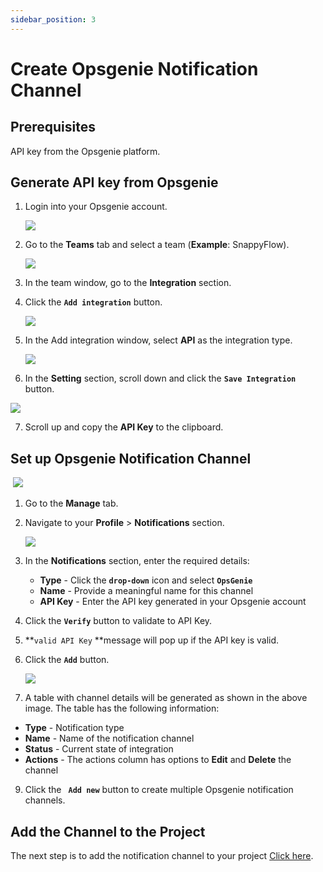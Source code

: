 ```yaml
---
sidebar_position: 3 
---
```

# Create Opsgenie Notification Channel 
## Prerequisites

API key from the Opsgenie platform.

## Generate API key from Opsgenie

1. Login into your Opsgenie account.

   <img src="/img/Notifications/opsgenie/image_1.png" />

2. Go to the **Teams** tab and select a team (**Example**: SnappyFlow).

   <img src="/img/Notifications/opsgenie/image_2.png" />

3. In the team window, go to the **Integration** section.

4. Click the **`Add integration`** button.

   <img src="/img/Notifications/opsgenie/image_3.png" />

5. In the Add integration window, select **API** as the integration type.

   <img src="/img/Notifications/opsgenie/image_4.png" />

6.  In the **Setting** section, scroll down and click the **`Save Integration`** button.

   <img src="/img/Notifications/opsgenie/image_5.png" />

7. Scroll up and copy the **API Key** to the clipboard.

## Set up Opsgenie Notification Channel

​        <img src="/img/Notifications/opsgenie/image_41.png" />

1. Go to the **Manage** tab.

2. Navigate to your **Profile** > **Notifications** section.

   <img src="/img/Notifications/opsgenie/image_7.png" />

3. In the **Notifications** section, enter the required details: 

   - **Type** - Click the **`drop-down`** icon and select **`OpsGenie`**
   - **Name** - Provide a meaningful name for this channel
   - **API Key** - Enter the API key generated in your Opsgenie account

4. Click the **`Verify`** button to validate to API Key.

5. **`valid API Key` **message will pop up if the API key is valid.

6. Click the **`Add`** button. 

   <img src="/img/Notifications/opsgenie/image_40.png" />

7. A table with channel details will be generated as shown in the above image. The table has the following information:

- **Type** - Notification type
- **Name** - Name of the notification channel
- **Status** - Current state of integration
- **Actions** - The actions column has options to **Edit** and **Delete** the channel

9. Click the **` Add new`** button to create multiple Opsgenie notification channels.

## Add the Channel to the Project

The next step is to add the notification channel to your project [Click here](/docs/sidebar-snappyflow-saas/Alerts_notifications/Notifications/Map_Notification_Alerts/map_projects_to_channels).
